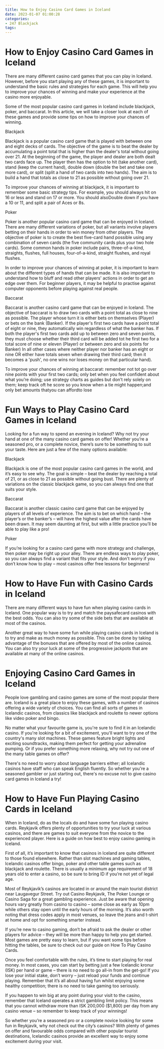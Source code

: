 ```yaml
---
title: How to Enjoy Casino Card Games in Iceland 
date: 2023-01-07 01:00:28
categories:
- 247 Blackjack
tags:
---
```



#  How to Enjoy Casino Card Games in Iceland 

There are many different casino card games that you can play in Iceland. However, before you start playing any of these games, it is important to understand the basic rules and strategies for each game. This will help you to improve your chances of winning and make your experience at the casino more enjoyable.

Some of the most popular casino card games in Iceland include blackjack, poker, and baccarat. In this article, we will take a closer look at each of these games and provide some tips on how to improve your chances of winning.

Blackjack 

Blackjack is a popular casino card game that is played with between one and eight decks of cards. The objective of the game is to beat the dealer by accumulating a point total that is higher than the dealer's total without going over 21. At the beginning of the game, the player and dealer are both dealt two cards face up. The player then has the option to hit (take another card), stand (keep the current hand), double down (double the bet and take one more card), or split (split a hand of two cards into two hands). The aim is to build a hand that totals as close to 21 as possible without going over 21.

To improve your chances of winning at blackjack, it is important to remember some basic strategy tips. For example, you should always hit on 16 or less and stand on 17 or more. You should alsoDouble down if you have a 10 or 11, and split a pair of Aces or 8s.

Poker 

Poker is another popular casino card game that can be enjoyed in Iceland. There are many different variations of poker, but all variants involve players betting on their hands in order to win money from other players. The objective of poker is to create the best five-card hand possible using any combination of seven cards (the five community cards plus your two hole cards). Some common hands in poker include pairs, three-of-a-kind, straights, flushes, full houses, four-of-a-kind, straight flushes, and royal flushes.

In order to improve your chances of winning at poker, it is important to learn about the different types of hands that can be made. It is also important to understand how to bluff and read other players' actions in order to get an edge over them. For beginner players, it may be helpful to practise against computer opponents before playing against real people.

Baccarat 

Baccarat is another casino card game that can be enjoyed in Iceland. The objective of baccarat is to draw two cards with a point total as close to nine as possible. The player whose turn it is either bets on themselves (Player) or bets on the bank (Banker). If the player's first two cards have a point total of eight or nine, they automatically win regardless of what the banker has. If both the player's first two cards add up to between zero and seven points, they must choose whether their third card will be added tot he first two for a total score of nine or eleven (Player) or between zero and six points for Banker) In all other cases where neither player nor banker has an eight or nine OR either have totals seven when drawing their third card; then it becomes a 'push', no one wins nor loses money on that particular hand).


To improve your chances of winning at baccarat:  remember not tot go over nine points with your first two cards; only bet when you feel confident about what you’re doing; use strategy charts as guides but don’t rely solely on them; keep track oft he score so you know when a tie might happen;and only bet amounts thatyou can affordto lose

#  Fun Ways to Play Casino Card Games in Iceland 

Looking for a fun way to spend an evening in Iceland? Why not try your hand at one of the many casino card games on offer! Whether you’re a seasoned pro, or a complete novice, there’s sure to be something to suit your taste. Here are just a few of the many options available:

Blackjack

Blackjack is one of the most popular casino card games in the world, and it’s easy to see why. The goal is simple – beat the dealer by reaching a total of 21, or as close to 21 as possible without going bust. There are plenty of variations on the classic blackjack game, so you can always find one that suits your style.

Baccarat

Baccarat is another classic casino card game that can be enjoyed by players of all levels of experience. The aim is to bet on which hand – the player’s or the banker’s – will have the highest value after the cards have been drawn. It may seem daunting at first, but with a little practice you’ll be able to play like a pro!

Poker

If you’re looking for a casino card game with more strategy and challenge, then poker may be right up your alley. There are endless ways to play poker, so you can always find a variant that fits your style. And don’t worry if you don’t know how to play – most casinos offer free lessons for beginners!

#  How to Have Fun with Casino Cards in Iceland 

There are many different ways to have fun when playing casino cards in Iceland. One popular way is to try and match the paysafecard casinos with the best odds. You can also try some of the side bets that are available at most of the casinos.

Another great way to have some fun while playing casino cards in Iceland is to try and make as much money as possible. This can be done by taking advantage of the bonuses that are offered by most of the online casinos. You can also try your luck at some of the progressive jackpots that are available at many of the online casinos.

#  Enjoying Casino Card Games in Iceland 

People love gambling and casino games are some of the most popular there are. Iceland is a great place to enjoy these games, with a number of casinos offering a wide variety of choices. You can find all sorts of games in Icelandic casinos, from classics like blackjack and roulette to newer options like video poker and bingo.

No matter what your favourite game is, you're sure to find it in an Icelandic casino. If you're looking for a bit of excitement, you'll want to try one of the country's many slot machines. These games feature bright lights and exciting soundtracks, making them perfect for getting your adrenaline pumping. Or if you prefer something more relaxing, why not try out one of the many table games on offer?

There's no need to worry about language barriers either; all Icelandic casinos have staff who can speak English fluently. So whether you're a seasoned gambler or just starting out, there's no excuse not to give casino card games in Iceland a try!

#  How to Have Fun Playing Casino Cards in Iceland

When in Iceland, do as the locals do and have some fun playing casino cards. Reykjavik offers plenty of opportunities to try your luck at various casinos, and there are games to suit everyone from the novice to the experienced player. Here is a guide on how best to enjoy casino gaming in Iceland.

First of all, it’s important to know that casinos in Iceland are quite different to those found elsewhere. Rather than slot machines and gaming tables, Icelandic casinos offer bingo, poker and other table games such as blackjack and roulette. There is usually a minimum age requirement of 18 years old to enter a casino, so be sure to bring ID if you’re not yet of legal age.

Most of Reykjavik’s casinos are located in or around the main tourist district near Laugavegur Street. Try out Casino Reykjavik, The Poker Lounge or Casino Saga for a great gambling experience. Just be aware that opening hours vary greatly from casino to casino – some close as early as 10pm while others stay open until the early hours of the morning. It’s also worth noting that dress codes apply in most venues, so leave the jeans and t-shirt at home and opt for something smarter instead.

If you’re new to casino gaming, don’t be afraid to ask the dealer or other players for advice – they will be more than happy to help you get started. Most games are pretty easy to learn, but if you want some tips before hitting the tables, be sure to check out our guide on How To Play Casino Cards.

Once you feel comfortable with the rules, it’s time to start playing for real money. In most cases, you can start by betting just a few Icelandic kronur (ISK) per hand or game – there is no need to go all-in from the get-go! If you lose your initial stake, don’t worry – just reload your funds and continue playing. Remember that it’s all about having fun whilst enjoying some healthy competition; there is no need to take gaming too seriously.

If you happen to win big at any point during your visit to the casino, remember that Iceland operates a strict gambling limit policy. This means that you cannot withdraw more than ISK 200,000 ($1,800) per day from any casino venue – so remember to keep track of your winnings!

So whether you’re a seasoned pro or a complete novice looking for some fun in Reykjavik, why not check out the city’s casinos? With plenty of games on offer and favourable odds compared with other popular tourist destinations, Icelandic casinos provide an excellent way to enjoy some excitement during your visit.